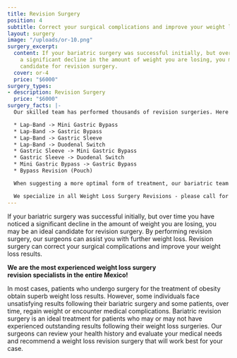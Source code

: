 ```yaml
---
title: Revision Surgery
position: 4
subtitle: Correct your surgical complications and improve your weight loss results.
layout: surgery
image: "/uploads/or-10.png"
surgery_excerpt:
  content: If your bariatric surgery was successful initially, but over time you noticed
    a significant decline in the amount of weight you are losing, you may be an ideal
    candidate for revision surgery.
  cover: or-4
  price: "$6000"
surgery_types:
- description: Revision Surgery
  price: "$6000"
surgery_facts: |-
  Our skilled team has performed thousands of revision surgeries. Here are some examples of Bariatric revision surgeries we perform on a regular basis:

  * Lap-Band -> Mini Gastric Bypass
  * Lap-Band -> Gastric Bypass
  * Lap-Band -> Gastric Sleeve
  * Lap-Band -> Duodenal Switch
  * Gastric Sleeve -> Mini Gastric Bypass
  * Gastric Sleeve -> Duodenal Switch
  * Mini Gastric Bypass -> Gastric Bypass
  * Bypass Revision (Pouch)

  When suggesting a more optimal form of treatment, our bariatric team will educate you on what to expect before, during and after treatment, benefits and risks associated with the procedure, and answer any questions you may have regarding surgery. Through thorough education you will be able to make a more informed, confident decision regarding the path you want to take in achieving your weight loss goals.

  We specialize in all Weight Loss Surgery Revisions - please call for pricing.
---
```


If your bariatric surgery was successful initially, but over time you have noticed a significant decline in the amount of weight you are losing, you may be an ideal candidate for revision surgery. By performing revision surgery, our surgeons can assist you with further weight loss. Revision surgery can correct your surgical complications and improve your weight loss results.

**We are the most experienced weight loss surgery<br/>
revision specialists in the entire Mexico!**

In most cases, patients who undergo surgery for the treatment of obesity obtain superb weight loss results. However, some individuals face unsatisfying results following their bariatric surgery and some patients, over time, regain weight or encounter medical complications. Bariatric revision surgery is an ideal treatment for patients who may or may not have experienced outstanding results following their weight loss surgeries. Our surgeons can review your health history and evaluate your medical needs and recommend a weight loss revision surgery that will work best for your case.
